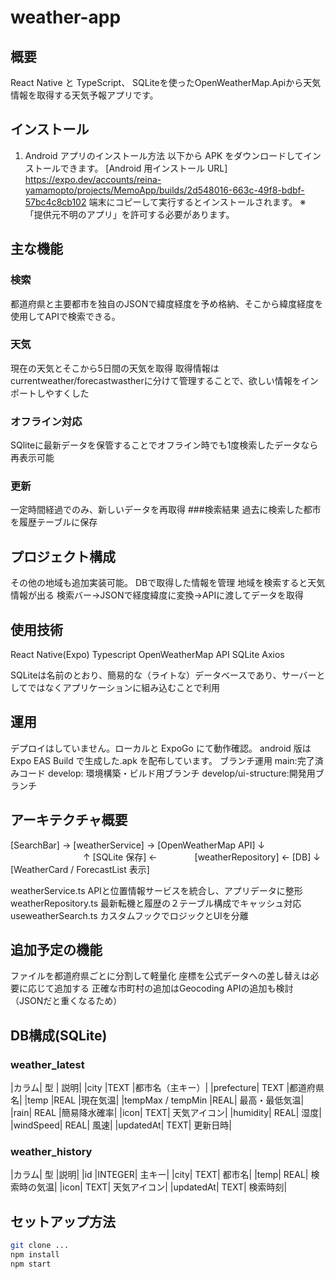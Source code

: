 # weather-app
## 概要
React Native と TypeScript、 SQLiteを使ったOpenWeatherMap.Apiから天気情報を取得する天気予報アプリです。

## インストール
1. Android アプリのインストール方法
  以下から APK をダウンロードしてインストールできます。
   [Android 用インストール URL]
https://expo.dev/accounts/reina-yamamopto/projects/MemoApp/builds/2d548016-663c-49f8-bdbf-57bc4c8cb102
端末にコピーして実行するとインストールされます。
  ※ 「提供元不明のアプリ」を許可する必要があります。

## 主な機能
### 検索
都道府県と主要都市を独自のJSONで緯度経度を予め格納、そこから緯度経度を使用してAPIで検索できる。
### 天気
現在の天気とそこから5日間の天気を取得
取得情報はcurrentweather/forecastwastherに分けて管理することで、欲しい情報をインポートしやすくした
### オフライン対応
SQliteに最新データを保管することでオフライン時でも1度検索したデータなら再表示可能
### 更新
一定時間経過でのみ、新しいデータを再取得
###検索結果
過去に検索した都市を履歴テーブルに保存
## プロジェクト構成
その他の地域も追加実装可能。
DBで取得した情報を管理
地域を検索すると天気情報が出る
検索バー→JSONで経度緯度に変換→APIに渡してデータを取得
## 使用技術
React Native(Expo)
Typescript
OpenWeatherMap API
SQLite
Axios


SQLiteは名前のとおり、簡易的な（ライトな）データベースであり、サーバーとしてではなくアプリケーションに組み込むことで利用

## 運用
デプロイはしていません。ローカルと ExpoGo にて動作確認。
android 版は Expo EAS Build で生成した.apk を配布しています。
ブランチ運用
main:完了済みコード
develop: 環境構築・ビルド用ブランチ
develop/ui-structure:開発用ブランチ


## アーキテクチャ概要

[SearchBar] → [weatherService] → [OpenWeatherMap API]
     ↓                         　　　　　　　　  ↑
 [SQLite 保存] ←　　　　 [weatherRepository] ← [DB]
     ↓
 [WeatherCard / ForecastList 表示]

weatherService.ts
APIと位置情報サービスを統合し、アプリデータに整形
weatherRepository.ts
最新転機と履歴の２テーブル構成でキャッシュ対応
useweatherSearch.ts
カスタムフックでロジックとUIを分離

## 追加予定の機能
ファイルを都道府県ごとに分割して軽量化
座標を公式データへの差し替えは必要に応じて追加する
正確な市町村の追加はGeocoding APIの追加も検討（JSONだと重くなるため）

## DB構成(SQLite)
### weather_latest
|カラム|	型 |	説明|
|city	|TEXT	|都市名（主キー）|
|prefecture|	TEXT	|都道府県名|
|temp	|REAL	|現在気温|
|tempMax / tempMin	|REAL|	最高・最低気温|
|rain|	REAL	|簡易降水確率|
|icon|	TEXT|	天気アイコン|
|humidity|	REAL|	湿度|
|windSpeed|	REAL|	風速|
|updatedAt|	TEXT|	更新日時|
### weather_history
|カラム|	型	|説明|
|id	|INTEGER|	主キー|
|city|	TEXT|	都市名|
|temp|	REAL|	検索時の気温|
|icon|	TEXT|	天気アイコン|
|updatedAt|	TEXT|	検索時刻|

## セットアップ方法
```bash
git clone ...
npm install
npm start
